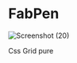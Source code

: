 # FabPen

![Screenshot (20)](https://user-images.githubusercontent.com/49970548/128588550-a8ca17fe-8920-4aff-a3b3-27d3a5c4b7f2.png)

Css Grid pure

